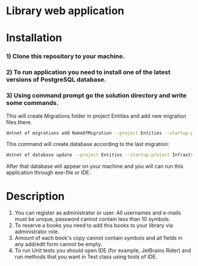 # Library web application 

# Installation
### 1) Clone this repository to your machine.
### 2) To run application you need to install one of the latest versions of PostgreSQL database.
### 3) Using command prompt go the solution directory and write some commands.
This will create Migrations folder in project Entities and add new migration files there.
```bash
dotnet ef migrations add NameOfMigration --project Entities --startup-project Infrastructure
```

This command will create database according to the last migration:
```bash
dotnet ef database update --project Entities --startup-project Infrastructure
```
After that database will appear on your machine and you will can run this application through exe-file or IDE.

# Description

1) You can register as administrator or user. All usernames and e-mails must be unique, password cannot contain less than 10 symbols.
2) To reserve a books you need to add this books to your library via administrator role.
3) Amount of each book's copy cannot contain symbols and all fields in any add/edit form cannot be empty.
4) To run Unit tests you should open IDE (for example, JetBrains Rider) and run methods that you want in Test class using tools of IDE.
